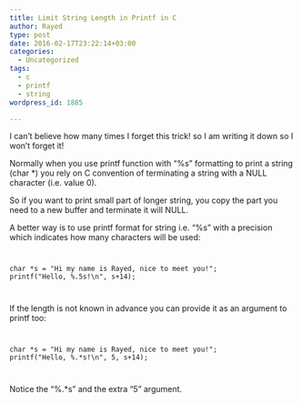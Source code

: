 ```yaml
---
title: Limit String Length in Printf in C
author: Rayed
type: post
date: 2016-02-17T23:22:14+03:00
categories:
  - Uncategorized
tags:
  - c
  - printf
  - string
wordpress_id: 1885

---
```

<p>I can&#8217;t believe how many times I forget this trick! so I am writing it down so I won&#8217;t forget it!</p>
<p>Normally when you use printf function with &#8220;%s&#8221; formatting to print a string (char *) you rely on C convention of terminating a string with a NULL character (i.e. value 0).</p>
<p>So if you want to print small part of longer string, you copy the part you need to a new buffer and terminate it will NULL.</p>
<p>A better way is to use printf format for string i.e. &#8220;%s&#8221; with a precision which indicates how many characters will be used:</p>
<p><code></p>
<pre>char *s = "Hi my name is Rayed, nice to meet you!";
printf("Hello, %.5s!\n", s+14);</pre>
<p></code></p>
<p>If the length is not known in advance you can provide it as an argument to printf too:</p>
<p><code></p>
<pre>char *s = "Hi my name is Rayed, nice to meet you!";
printf("Hello, %.*s!\n", 5, s+14);</pre>
<p></code></p>
<p>Notice the &#8220;%.*s&#8221; and the extra &#8220;5&#8221; argument.</p>
